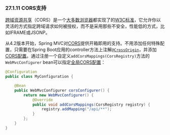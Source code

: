 ### 27.1.11 CORS支持

[跨域资源共享](http://en.wikipedia.org/wiki/Cross-origin_resource_sharing)（CORS）是一个[大多数浏览器](http://caniuse.com/#feat=cors)都实现了的[W3C标准](http://www.w3.org/TR/cors/)，它允许你以灵活的方式指定跨域请求如何被授权，而不是采用那些不安全，性能低的方式，比如IFRAME或JSONP。

从4.2版本开始，Spring MVC对[CORS](https://docs.spring.io/spring/docs/5.0.4.RELEASE/spring-framework-reference/htmlsingle/#cors)提供开箱即用的支持。不用添加任何特殊配置，只需要在Spring Boot应用的controller方法上注解[`@CrossOrigin`](https://docs.spring.io/spring/docs/5.0.4.RELEASE/javadoc-api/org/springframework/web/bind/annotation/CrossOrigin.html)，并添加[CORS配置](https://docs.spring.io/spring/docs/5.0.4.RELEASE/spring-framework-reference/htmlsingle/#_controller_method_cors_configuration)。通过注册一个自定义`addCorsMappings(CorsRegistry)`方法的`WebMvcConfigurer` bean可以指定[全局CORS配置](https://docs.spring.io/spring/docs/5.0.4.RELEASE/spring-framework-reference/htmlsingle/#_global_cors_configuration)：
```java
@Configuration
public class MyConfiguration {

    @Bean
    public WebMvcConfigurer corsConfigurer() {
        return new WebMvcConfigurer() {
            @Override
            public void addCorsMappings(CorsRegistry registry) {
                registry.addMapping("/api/**");
            }
        };
    }
}
```
